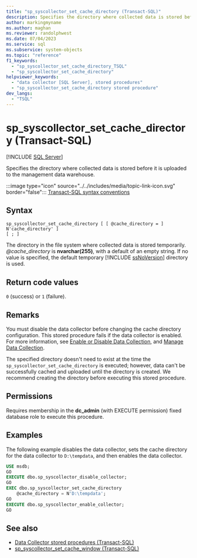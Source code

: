 ```yaml
---
title: "sp_syscollector_set_cache_directory (Transact-SQL)"
description: Specifies the directory where collected data is stored before it is uploaded to the management data warehouse.
author: markingmyname
ms.author: maghan
ms.reviewer: randolphwest
ms.date: 07/04/2023
ms.service: sql
ms.subservice: system-objects
ms.topic: "reference"
f1_keywords:
  - "sp_syscollector_set_cache_directory_TSQL"
  - "sp_syscollector_set_cache_directory"
helpviewer_keywords:
  - "data collector [SQL Server], stored procedures"
  - "sp_syscollector_set_cache_directory stored procedure"
dev_langs:
  - "TSQL"
---
```

# sp_syscollector_set_cache_directory (Transact-SQL)

[!INCLUDE [SQL Server](../../includes/applies-to-version/sqlserver.md)]

Specifies the directory where collected data is stored before it is uploaded to the management data warehouse.

:::image type="icon" source="../../includes/media/topic-link-icon.svg" border="false"::: [Transact-SQL syntax conventions](../../t-sql/language-elements/transact-sql-syntax-conventions-transact-sql.md)

## Syntax

```syntaxsql
sp_syscollector_set_cache_directory [ [ @cache_directory = ] N'cache_directory' ]
[ ; ]
```

The directory in the file system where collected data is stored temporarily. *@cache_directory* is **nvarchar(255)**, with a default of an empty string. If no value is specified, the default temporary [!INCLUDE [ssNoVersion](../../includes/ssnoversion-md.md)] directory is used.

## Return code values

`0` (success) or `1` (failure).

## Remarks

You must disable the data collector before changing the cache directory configuration. This stored procedure fails if the data collector is enabled. For more information, see [Enable or Disable Data Collection](../data-collection/enable-or-disable-data-collection.md), and [Manage Data Collection](../data-collection/manage-data-collection.md).

The specified directory doesn't need to exist at the time the `sp_syscollector_set_cache_directory` is executed; however, data can't be successfully cached and uploaded until the directory is created. We recommend creating the directory before executing this stored procedure.

## Permissions

Requires membership in the **dc_admin** (with EXECUTE permission) fixed database role to execute this procedure.

## Examples

The following example disables the data collector, sets the cache directory for the data collector to `D:\tempdata`, and then enables the data collector.

```sql
USE msdb;
GO
EXECUTE dbo.sp_syscollector_disable_collector;
GO
EXEC dbo.sp_syscollector_set_cache_directory
    @cache_directory = N'D:\tempdata';
GO
EXECUTE dbo.sp_syscollector_enable_collector;
GO
```

## See also

- [Data Collector stored procedures (Transact-SQL)](data-collector-stored-procedures-transact-sql.md)
- [sp_syscollector_set_cache_window (Transact-SQL)](sp-syscollector-set-cache-window-transact-sql.md)
